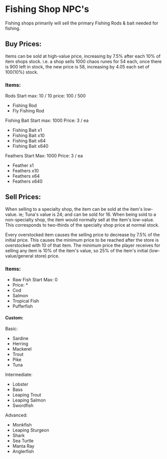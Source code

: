 # Fishing Shop NPC's
Fishing shops primarily will sell the primary Fishing Rods & bait needed for fishing.

## Buy Prices:
Items can be sold at high-value price, increasing by 7.5% after each 10% of item shops stock.
i.e. a shop sells 1000 chaos runes for 54 each, once there is 900 left in stock, the new price is 58, increasing by 4.05 each set of 100(10%) stock.

### Items:
Rods Start max: 10 / 10
price: 100 / 500
* Fishing Rod
* Fly Fishing Rod

Fishing Bait Start max: 1000
Price: 3 / ea
* Fishing Bait x1
* Fishing Bait x10
* Fishing Bait x64
* Fishing Bait x640

Feathers Start Max: 1000
Price: 3 / ea
* Feather x1
* Feathers x10
* Feathers x64
* Feathers x640

## Sell Prices:
When selling to a specialty shop, the item can be sold at the item's low-value. ie; Tuna's value is 24; and can be sold for 16. When being sold to a non-specialty shop, the item would normally sell at the item's low-value. This corresponds to two-thirds of the specialty shop price at normal stock.

Every overstocked item causes the selling price to decrease by 7.5% of the initial price. This causes the minimum price to be reached after the store is overstocked with 10 of that item. The minimum price the player receives for selling any item is 10% of the item's value, so 25% of the item's initial (low-value/general store) price. 

### Items:
* Raw Fish Start Max: 0
* Price: *
* Cod
* Salmon
* Tropical Fish
* Pufferfish

#### Custom:
Basic:
* Sardine
* Herring
* Mackerel
* Trout
* Pike
* Tuna

Intermediate:
* Lobster
* Bass
* Leaping Trout
* Leaping Salmon
* Swordfish

Advanced:
* Monkfish
* Leaping Sturgeon
* Shark
* Sea Turtle
* Manta Ray
* Anglerfish
